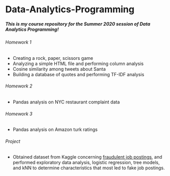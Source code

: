 # Data-Analytics-Programming

##### This is my course repository for the Summer 2020 session of Data Analytics Programming!

###### Homework 1
- Creating a rock, paper, scissors game
- Analyzing a simple HTML file and performing column analysis
- Cosine similarity among tweets about Santa
- Building a database of quotes and performing TF-IDF analysis

###### Homework 2
- Pandas analysis on NYC restaurant complaint data

###### Homework 3
- Pandas analysis on Amazon turk ratings

###### Project
- Obtained dataset from Kaggle concerning [fraudulent job postings](https://www.kaggle.com/shivamb/real-or-fake-fake-jobposting-prediction), and performed exploratory data analysis, logistic regression, tree models, and kNN to determine characteristics that most led to fake job postings.
